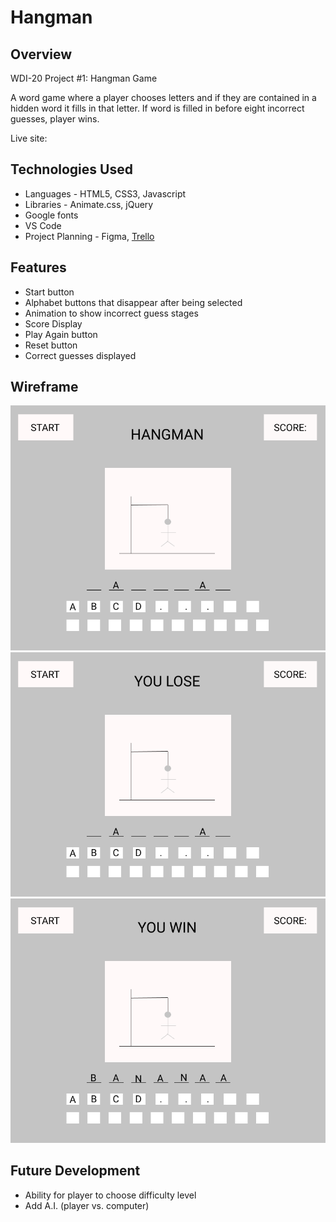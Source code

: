# Hangman
## Overview
WDI-20 Project #1: Hangman Game

A word game where a player chooses letters and if they are contained in a hidden word it fills in that letter. If word is filled in before eight incorrect guesses, player wins. 

Live site:
## Technologies Used
  * Languages - HTML5, CSS3, Javascript
  * Libraries - Animate.css, jQuery
  * Google fonts
  * VS Code
  * Project Planning -  Figma, [Trello](https://trello.com/b/yrQXwBrj/project-1-hangman)
## Features
  * Start button
  * Alphabet buttons that disappear after being selected
  * Animation to show incorrect guess stages
  * Score Display
  * Play Again button
  * Reset button
  * Correct guesses displayed
## Wireframe
<img src="https://github.com/GopherEverett/hangman/blob/master/images/hangmanwf.png"/>
<img src="https://github.com/GopherEverett/hangman/blob/master/images/hangmanwflose.png"/>
<img src="https://github.com/GopherEverett/hangman/blob/master/images/hangmanwin.png"/>

## Future Development
  * Ability for player to choose difficulty level
  * Add A.I. (player vs. computer)
